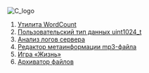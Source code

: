 ![C_logo](https://user-images.githubusercontent.com/89847233/162434135-8532ff80-0124-454d-9fb2-22723530bd70.png)

1. [Утилита WordCount](https://github.com/tkhapchaev/ITMO-Programming-C/tree/master/Lab%201%20(WordCount))
2. [Пользовательский тип данных uint1024_t](https://github.com/tkhapchaev/ITMO-Programming-C/tree/master/Lab%202%20(uint1024_t))
3. [Анализ логов сервера](https://github.com/tkhapchaev/ITMO-Programming-C/tree/master/Lab%203%20(Parsing%20NASA%20server%20access%20logs))
4. [Редактор метаинформации mp3-файла](https://github.com/tkhapchaev/ITMO-Programming-C/tree/master/Lab%204%20(mp3-file%20meta%20information%20editor))
5. [Игра «Жизнь»](https://github.com/tkhapchaev/ITMO-Programming-C/tree/master/Lab%205%20(Game%20of%20life))
6. [Архиватор файлов](https://github.com/tkhapchaev/ITMO-Programming-C/tree/master/Lab%206%20(Archiver))
